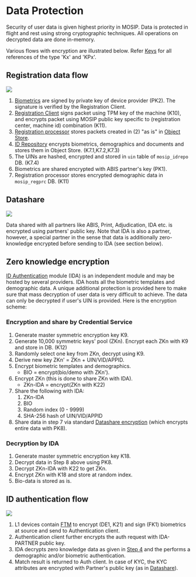 # Data Protection

Security of user data is given highest priority in MOSIP. Data is protected in flight and rest using strong cryptographic techniques. All operations on decrypted data are done in-memory.

Various flows with encryption are illustrated below. Refer [Keys](keys.md) for all references of the type 'Kx' and 'KPx'.

## Registration data flow

![](\_images/cryptography-registration-flow.png)

1. [Biometrics](biometrics.md) are signed by private key of device provider (PK2). The signature is verified by the Registration Client.
2. [Registration Client](registration-client.md) signs packet using TPM key of the machine (K10), and encrypts packet using MOSIP public key specific to (registration center, machine id) combination (K11).
3. [Registration processor](registration-processor.md) stores packets created in (2) "as is" in [Object Store](broken-reference/).
4. [ID Repository](id-repository.md) encrypts biometrics, demographics and documents and stores them in Object Store. (K7.1,K7.2,K7.3)
5. The UINs are hashed, encrypted and stored in `uin` table of `mosip_idrepo` DB. (K7.4)
6. Biometrics are shared encrypted with ABIS partner's key (PK1).
7. Registration processor stores encrypted demographic data in `mosip_regprc` DB. (K11)

## Datashare

![](\_images/cryptography-datashare.png)

Data shared with all partners like ABIS, Print, Adjudication, IDA etc. is encrypted using partners' public key. Note that IDA is also a partner, however, a special partner in the sense that data is additionally zero-knowledge encrypted before sending to IDA (see section below).

## Zero knowledge encryption

[ID Authentication](id-authentication.md) module (IDA) is an independent module and may be hosted by several providers. IDA hosts all the biometric templates and demographic data. A unique additional protection is provided here to make sure that mass decryption of user data is very difficult to achieve. The data can only be decrypted if user's UIN is provided. Here is the encryption scheme:

### Encryption and share by Credential Service

1. Generate master symmetric encryption key K9.
2. Generate 10,000 symmetric keys' pool (ZKn). Encrypt each ZKn with K9 and store in DB. (K12)
3. Randomly select one key from ZKn, decrypt using K9.
4. Derive new key ZKn' = ZKn + UIN/VID/APPID.
5. Encrypt biometric templates and demographics.
   * BIO = encrypt(bio/demo with ZKn').
6. Encrypt ZKn (this is done to share ZKn with IDA).
   * ZKn-IDA = encrypt(ZKn with K22)
7. Share the following with IDA:
   1. ZKn-IDA
   2. BIO
   3. Random index (0 - 9999)
   4. SHA-256 hash of UIN/VID/APPID
8. Share data in step 7 via standard [Datashare encryption](data-protection.md#datashare) (which encrypts entire data with PK8).

### Decryption by IDA

1. Generate master symmetric encryption key K18.
2. Decrypt data in Step 8 above using PK8.
3. Decrypt ZKn-IDA with K22 to get ZKn.
4. Encrypt ZKn with K18 and store at random index.
5. Bio-data is stored as is.

## ID authentication flow

![](\_images/cryptography-ida-flow.png)

1. L1 devices contain [FTM](ftm.md) to encrypt (DE1, K21) and sign (FK1) biometrics at source and send to Authentication client.
2. Authentication client further encrypts the auth request with IDA-PARTNER public key.
3. IDA decrypts zero knowledge data as given in [Step 4](data-protection.md#encryption-and-share-by-credential-service) and the performs a demographic and/or biometric authentication.
4. Match result is returned to Auth client. In case of KYC, the KYC attributes are encrypted with Partner's public key (as in [Datashare](datashare.md)).
